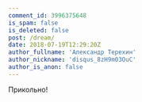 ```yaml
---
comment_id: 3996375648
is_spam: false
is_deleted: false
post: /dream/
date: 2018-07-19T12:29:20Z
author_fullname: 'Александр Терехин'
author_nickname: 'disqus_8zH9m03OuC'
author_is_anon: false
---
```


<p>Прикольно!</p>
